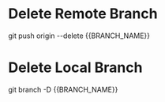 # Delete Remote Branch
git push origin --delete {{BRANCH_NAME}}

# Delete Local Branch
git branch -D {{BRANCH_NAME}}
